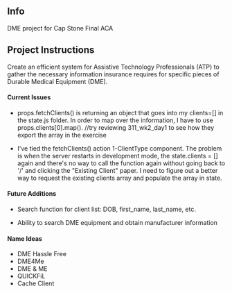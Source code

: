 ## Info

DME project for Cap Stone Final ACA

## Project Instructions

Create an efficient system for Assistive Technology Professionals (ATP) to gather the necessary information insurance requires for specific pieces of Durable Medical Equipment (DME). 

#### Current Issues

* props.fetchClients() is returning an object that goes into my clients=[] in the state.js folder. In order to map over the information, I have to use props.clients[0].map(). //try reviewing 311_wk2_day1 to see how they export the array in the exercise

* I've tied the fetchClients() action 1-ClientType component. The problem is when the server restarts in development mode, the state.clients = [] again and there's no way to call the function again without going back to '/' and clicking the "Existing Client" paper. I need to figure out a better way to request the existing clients array and populate the array in state. 

#### Future Additions

* Search function for client list: DOB, first_name, last_name, etc. 

* Ability to search DME equipment and obtain manufacturer information

#### Name Ideas

* DME Hassle Free
* DME4Me
* DME & ME
* QUICKFiL
* Cache Client